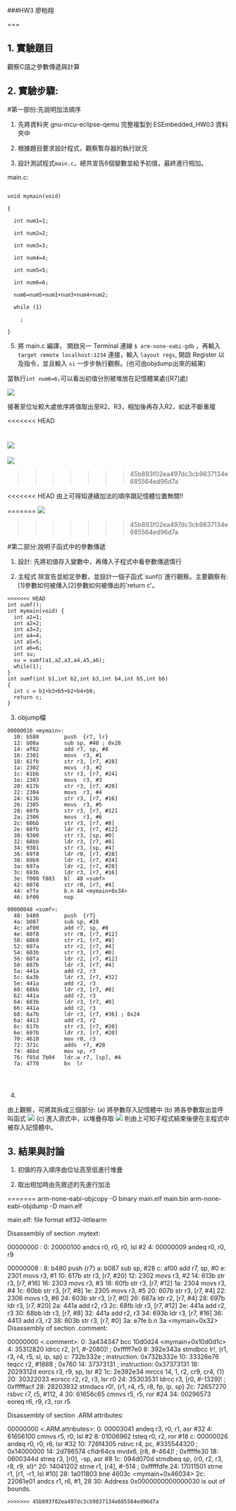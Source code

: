 ###HW3 廖柏翔

===

## 1. 實驗題目 

觀察C語之參數傳遞與計算

## 2. 實驗步驟: 

#第一部份:先說明加法順序

1. 先將資料夾 gnu-mcu-eclipse-qemu 完整複製到 ESEmbedded_HW03 資料夾中



2. 根據題目要求設計程式，觀察暫存器的執行狀況



3. 設計測試程式` main.c `，總共宣告6個變數並給予初值，最終進行相加。


main.c:

```主程式

void mymain(void)

{

  int num1=1;

  int num2=2;

  int num3=3;

  int num4=4;

  int num5=5;

  int num6=6;

  num6=num5+num1+num3+num4+num2;

  while (1)

    ;

}

```



5. 將 main.c 編譯， 開啟另一 Terminal 連線 `$ arm-none-eabi-gdb` ，再輸入 `target remote localhost:1234` 連接，輸入 `layout regs`, 開啟 Register 以及指令，並且輸入 `si` 一步步執行觀察。(也可由objdump出來的結果)





當執行`int num6=6;`可以看出初值分別被堆放在記憶體某處([R7]處)



![](https://github.com/pohsaung/ESEmbedded_HW03/blob/master/n62.jpg)



接著至位址較大處依序將值取出至R2、R3，相加後再存入R2，如此不斷重複

<<<<<<< HEAD


![](https://github.com/pohsaung/ESEmbedded_HW02/blob/master/n6is15.jpg)
=======
![](https://github.com/pohsaung/ESEmbedded_HW03/blob/master/n6is15.jpg)
>>>>>>> 45b893f02ea497dc3cb9837134e685564ed96d7a



<<<<<<< HEAD
由上可得知連續加法的順序跟記憶體位置無關!!


=======
![](https://github.com/pohsaung/ESEmbedded_HW03/blob/master/sumorder.jpg)
>>>>>>> 45b893f02ea497dc3cb9837134e685564ed96d7a

#第二部分:說明子函式中的參數傳遞

1. 設計:
先將初值存入變數中，再傳入子程式中看參數傳遞情行

2. 主程式
除宣告並給定參數，並設計一個子函式ˋsunf()ˋ進行觀察。主要觀察有:[1]參數如何被傳入[2]參數如何被傳出的'return c'。

```
<<<<<<< HEAD
int sumf();
int mymain(void) {
  int a1=1;
  int a2=2;
  int a3=3;
  int a4=4;
  int a5=5;
  int a6=6;
  int su;
  su = sumf(a1,a2,a3,a4,a5,a6);
  while(1);
}
int sumf(int b1,int b2,int b3,int b4,int b5,int b6)
{
  int c = b1+b3+b5+b2+b4+b6;
  return c;
}

```

3. objump檔

```
00000010 <mymain>:
  10: b580        push  {r7, lr}
  12: b08a        sub sp, #40 ; 0x28
  14: af02        add r7, sp, #8
  16: 2301        movs  r3, #1
  18: 61fb        str r3, [r7, #28]
  1a: 2302        movs  r3, #2
  1c: 61bb        str r3, [r7, #24]
  1e: 2303        movs  r3, #3
  20: 617b        str r3, [r7, #20]
  22: 2304        movs  r3, #4
  24: 613b        str r3, [r7, #16]
  26: 2305        movs  r3, #5
  28: 60fb        str r3, [r7, #12]
  2a: 2306        movs  r3, #6
  2c: 60bb        str r3, [r7, #8]
  2e: 68fb        ldr r3, [r7, #12]
  30: 9300        str r3, [sp, #0]
  32: 68bb        ldr r3, [r7, #8]
  34: 9301        str r3, [sp, #4]
  36: 69f8        ldr r0, [r7, #28]
  38: 69b9        ldr r1, [r7, #24]
  3a: 697a        ldr r2, [r7, #20]
  3c: 693b        ldr r3, [r7, #16]
  3e: f000 f803   bl  48 <sumf>
  42: 6078        str r0, [r7, #4]
  44: e7fe        b.n 44 <mymain+0x34>
  46: bf00        nop

00000048 <sumf>:
  48: b480        push  {r7}
  4a: b087        sub sp, #28
  4c: af00        add r7, sp, #0
  4e: 60f8        str r0, [r7, #12]
  50: 60b9        str r1, [r7, #8]
  52: 607a        str r2, [r7, #4]
  54: 603b        str r3, [r7, #0]
  56: 68fa        ldr r2, [r7, #12]
  58: 687b        ldr r3, [r7, #4]
  5a: 441a        add r2, r3
  5c: 6a3b        ldr r3, [r7, #32]
  5e: 441a        add r2, r3
  60: 68bb        ldr r3, [r7, #8]
  62: 441a        add r2, r3
  64: 683b        ldr r3, [r7, #0]
  66: 441a        add r2, r3
  68: 6a7b        ldr r3, [r7, #36] ; 0x24
  6a: 4413        add r3, r2
  6c: 617b        str r3, [r7, #20]
  6e: 697b        ldr r3, [r7, #20]
  70: 4618        mov r0, r3
  72: 371c        adds  r7, #28
  74: 46bd        mov sp, r7
  76: f85d 7b04   ldr.w r7, [sp], #4
  7a: 4770        bx  lr




```
4. 
由上觀察，可將其拆成三個部分:
  (a) 將參數存入記憶體中
  (b) 將各參數取出並呼叫函式
![](https://github.com/pohsaung/ESEmbedded_HW03/blob/master/partab.jpg)
  (c) 進入涵式中，以堆疊存取
![](https://github.com/pohsaung/ESEmbedded_HW03/blob/master/partc.jpg)
則由上可知子程式結束後便在主程式中被存入記憶體中。


## 3. 結果與討論

 1. 初值的存入順序由位址高至低進行堆疊

 2. 取出相加時由先敘述的先進行加法





=======
arm-none-eabi-objcopy -O binary main.elf main.bin
arm-none-eabi-objdump -D main.elf

main.elf:     file format elf32-littlearm


Disassembly of section .mytext:

00000000 <mymain-0x8>:
   0: 20000100  andcs r0, r0, r0, lsl #2
   4: 00000009  andeq r0, r0, r9

00000008 <mymain>:
   8:	b480      	push	{r7}
   a:	b087      	sub	sp, #28
   c:	af00      	add	r7, sp, #0
   e:	2301      	movs	r3, #1
  10:	617b      	str	r3, [r7, #20]
  12:	2302      	movs	r3, #2
  14:	613b      	str	r3, [r7, #16]
  16:	2303      	movs	r3, #3
  18:	60fb      	str	r3, [r7, #12]
  1a:	2304      	movs	r3, #4
  1c:	60bb      	str	r3, [r7, #8]
  1e:	2305      	movs	r3, #5
  20:	607b      	str	r3, [r7, #4]
  22:	2306      	movs	r3, #6
  24:	603b      	str	r3, [r7, #0]
  26:	687a      	ldr	r2, [r7, #4]
  28:	697b      	ldr	r3, [r7, #20]
  2a:	441a      	add	r2, r3
  2c:	68fb      	ldr	r3, [r7, #12]
  2e:	441a      	add	r2, r3
  30:	68bb      	ldr	r3, [r7, #8]
  32:	441a      	add	r2, r3
  34:	693b      	ldr	r3, [r7, #16]
  36:	4413      	add	r3, r2
  38:	603b      	str	r3, [r7, #0]
  3a:	e7fe      	b.n	3a <mymain+0x32>
Disassembly of section .comment:

00000000 <.comment>:
   0:	3a434347 	bcc	10d0d24 <mymain+0x10d0d1c>
   4:	35312820 	ldrcc	r2, [r1, #-2080]!	; 0xfffff7e0
   8:	392e343a 	stmdbcc	lr!, {r1, r3, r4, r5, sl, ip, sp}
   c:	732b332e 			; <UNDEFINED> instruction: 0x732b332e
  10:	33326e76 	teqcc	r2, #1888	; 0x760
  14:	37373131 			; <UNDEFINED> instruction: 0x37373131
  18:	2029312d 	eorcs	r3, r9, sp, lsr #2
  1c:	2e392e34 	mrccs	14, 1, r2, cr9, cr4, {1}
  20:	30322033 	eorscc	r2, r2, r3, lsr r0
  24:	35303531 	ldrcc	r3, [r0, #-1329]!	; 0xfffffacf
  28:	28203932 	stmdacs	r0!, {r1, r4, r5, r8, fp, ip, sp}
  2c:	72657270 	rsbvc	r7, r5, #112, 4
  30:	61656c65 	cmnvs	r5, r5, ror #24
  34:	00296573 	eoreq	r6, r9, r3, ror r5

Disassembly of section .ARM.attributes:

00000000 <.ARM.attributes>:
   0:	00003041 	andeq	r3, r0, r1, asr #32
   4:	61656100 	cmnvs	r5, r0, lsl #2
   8:	01006962 	tsteq	r0, r2, ror #18
   c:	00000026 	andeq	r0, r0, r6, lsr #32
  10:	726f4305 	rsbvc	r4, pc, #335544320	; 0x14000000
  14:	2d786574 	cfldr64cs	mvdx6, [r8, #-464]!	; 0xfffffe30
  18:	0600344d 	streq	r3, [r0], -sp, asr #8
  1c:	094d070d 	stmdbeq	sp, {r0, r2, r3, r8, r9, sl}^
  20:	14041202 	strne	r1, [r4], #-514	; 0xfffffdfe
  24:	17011501 	strne	r1, [r1, -r1, lsl #10]
  28:	1a011803 	bne	4603c <mymain+0x46034>
  2c:	22061e01 	andcs	r1, r6, #1, 28
  30:	Address 0x0000000000000030 is out of bounds.
```
>>>>>>> 45b893f02ea497dc3cb9837134e685564ed96d7a
